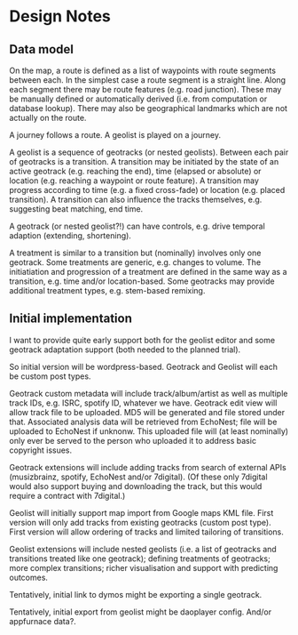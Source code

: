 # Design Notes

## Data model

On the map, a route is defined as a list of waypoints with route segments
between each. In the simplest case a route segment is a straight line.
Along each segment there may be route features (e.g. road junction). 
These may be manually defined or automatically derived (i.e. from
computation or database lookup). There may also be geographical landmarks 
which are not actually on the route.

A journey follows a route. A geolist is played on a journey.

A geolist is a sequence of geotracks (or nested geolists).
Between each pair of geotracks is a transition. 
A transition may be initiated by the state of an active geotrack 
(e.g. reaching the end), time (elapsed or absolute) or location
(e.g. reaching a waypoint or route feature). A transition may
progress according to time (e.g. a fixed cross-fade) or location
(e.g. placed transition). A transition can also influence the 
tracks themselves, e.g. suggesting beat matching, end time.

A geotrack (or nested geolist?!) can have controls, e.g. drive temporal
adaption (extending, shortening). 

A treatment is similar to a transition but (nominally) involves only
one geotrack. Some treatments are generic, e.g. changes to volume.
The initiatiation and progression of a treatment are defined in the same
way as a transition, e.g. time and/or location-based. Some geotracks may
provide additional treatment types, e.g. stem-based remixing.

## Initial implementation

I want to provide quite early support both for the geolist editor
and some geotrack adaptation support (both needed to the planned trial).

So initial version will be wordpress-based. Geotrack and Geolist will
each be custom post types. 

Geotrack custom metadata will include
track/album/artist as well as multiple track IDs, e.g. ISRC, 
spotify ID, whatever we have. Geotrack edit view will allow track
file to be uploaded. MD5 will be generated and file stored under that.
Associated analysis data will be retrieved from EchoNest; file will be
uploaded to EchoNest if unknonw. This uploaded file will (at least 
nominally) only ever be served to the person who uploaded it to address
basic copyright issues.

Geotrack extensions will include adding tracks from search of external
APIs (musizbrainz, spotify, EchoNest and/or 7digital). (Of these only
7digital would also support buying and downloading the track, but this
would require a contract with 7digital.)

Geolist will initially support map import from Google maps KML file.
First version will only add tracks from existing geotracks (custom post
type). First version will allow ordering of tracks and limited tailoring
of transitions.

Geolist extensions will include nested geolists (i.e. a list of 
geotracks and transitions treated like one geotrack); defining treatments
of geotracks; more complex transitions; richer visualisation and 
support with predicting outcomes.

Tentatively, initial link to dymos might be exporting a  single geotrack.

Tentatively, initial export from geolist might be daoplayer config. And/or
appfurnace data?.
